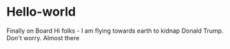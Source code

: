 # Hello-world
Finally on Board
Hi folks - I am flying towards earth to kidnap Donald Trump. Don't worry. Almost there
